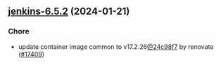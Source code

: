 

## [jenkins-6.5.2](https://github.com/truecharts/charts/compare/jenkins-6.5.1...jenkins-6.5.2) (2024-01-21)

### Chore



- update container image common to v17.2.26[@24c98f7](https://github.com/24c98f7) by renovate ([#17409](https://github.com/truecharts/charts/issues/17409))